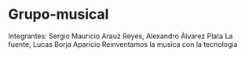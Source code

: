 # Grupo-musical
Integrantes: Sergio Mauricio Arauz Reyes, Alexandro Álvarez Plata La fuente, Lucas Borja Aparicio
Reinventamos la musica con la tecnologia 
